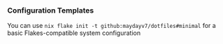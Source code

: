### Configuration Templates
You can use `nix flake init -t github:maydayv7/dotfiles#minimal` for a basic Flakes-compatible system configuration